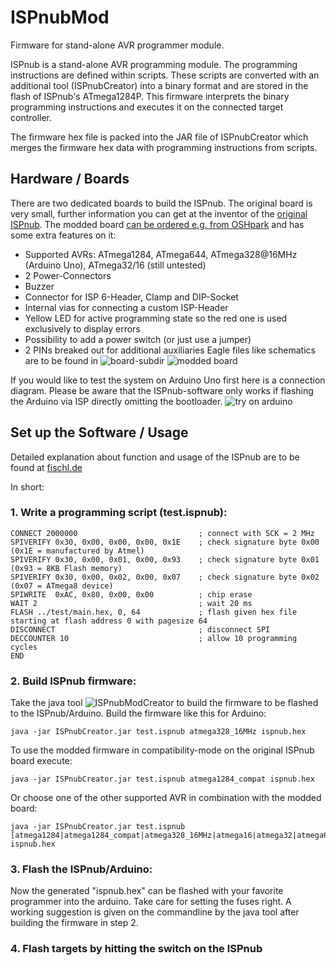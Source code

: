 # ISPnubMod

Firmware for stand-alone AVR programmer module.

ISPnub is a stand-alone AVR programming module. The programming instructions
are defined within scripts. These scripts are converted with an additional
tool (ISPnubCreator) into a binary format and are stored in the flash of
ISPnub's ATmega1284P. This firmware interprets the binary programming
instructions and executes it on the connected target controller.
 
The firmware hex file is packed into the JAR file of ISPnubCreator which
merges the firmware hex data with programming instructions from scripts.

## Hardware / Boards

There are two dedicated boards to build the ISPnub. The original board is very small, further information you can get at the inventor of the <a href="http://www.fischl.de/ispnub/">original ISPnub</a>. The modded board <a href="https://oshpark.com/shared_projects/0ZfQJilI">can be ordered e.g. from OSHpark</a> and has some extra features on it:
  * Supported AVRs: ATmega1284, ATmega644, ATmega328@16MHz (Arduino Uno), ATmega32/16 (still untested)
  * 2 Power-Connectors
  * Buzzer
  * Connector for ISP 6-Header, Clamp and DIP-Socket
  * Internal vias for connecting a custom ISP-Header
  * Yellow LED for active programming state so the red one is used exclusively to display errors
  * Possibility to add a power switch (or just use a jumper)
  * 2 PINs breaked out for additional auxiliaries
Eagle files like schematics are to be found in ![board-subdir](/board)
![modded board](https://cdn.rawgit.com/mgroel/ISPnub/master/board/ispnub_mod_pics.svg)

If you would like to test the system on Arduino Uno first here is a connection diagram. Please be aware that the ISPnub-software only works if flashing the Arduino via ISP directly omitting the bootloader.
![try on arduino](https://cdn.rawgit.com/mgroel/ISPnub/master/arduino-testcircuit/arduino_isp_ispnub_Steckplatine.svg)


## Set up the Software / Usage

Detailed explanation about function and usage of the ISPnub are to be found at <a href="http://www.fischl.de/ispnub/">fischl.de</a>

In short:

### 1. Write a programming script (test.ispnub):
```
CONNECT 2000000                           ; connect with SCK = 2 MHz 
SPIVERIFY 0x30, 0x00, 0x00, 0x00, 0x1E    ; check signature byte 0x00 (0x1E = manufactured by Atmel)
SPIVERIFY 0x30, 0x00, 0x01, 0x00, 0x93    ; check signature byte 0x01 (0x93 = 8KB Flash memory)
SPIVERIFY 0x30, 0x00, 0x02, 0x00, 0x07    ; check signature byte 0x02 (0x07 = ATmega8 device)
SPIWRITE  0xAC, 0x80, 0x00, 0x00          ; chip erase
WAIT 2                                    ; wait 20 ms
FLASH ../test/main.hex, 0, 64             ; flash given hex file starting at flash address 0 with pagesize 64
DISCONNECT                                ; disconnect SPI
DECCOUNTER 10                             ; allow 10 programming cycles
END
```
### 2. Build ISPnub firmware:
Take the java tool ![ISPnubModCreator](https://github.com/mgroel/ISPnubCreator/releases) to build the firmware to be flashed to the ISPnub/Arduino.
Build the firmware like this for Arduino:
```
java -jar ISPnubCreator.jar test.ispnub atmega328_16MHz ispnub.hex
```

To use the modded firmware in compatibility-mode on the original ISPnub board execute:
```
java -jar ISPnubCreator.jar test.ispnub atmega1284_compat ispnub.hex
```

Or choose one of the other supported AVR in combination with the modded board:
```
java -jar ISPnubCreator.jar test.ispnub [atmega1284|atmega1284_compat|atmega328_16MHz|atmega16|atmega32|atmega644] ispnub.hex
```

### 3. Flash the ISPnub/Arduino:
Now the generated "ispnub.hex" can be flashed with your favorite programmer into the arduino. Take care for setting the fuses right. A working suggestion is given on the commandline by the java tool after building the firmware in step 2.

### 4. Flash targets by hitting the switch on the ISPnub
